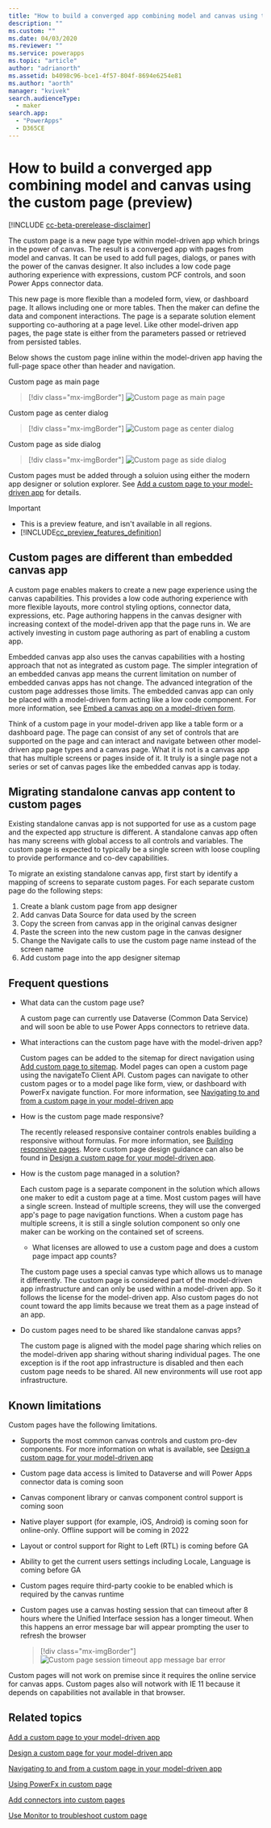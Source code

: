 ```yaml
---
title: "How to build a converged app combining model and canvas using the custom page (preview)"
description: "" 
ms.custom: ""
ms.date: 04/03/2020
ms.reviewer: ""
ms.service: powerapps
ms.topic: "article"
author: "adrianorth"
ms.assetid: b4098c96-bce1-4f57-804f-8694e6254e81
ms.author: "aorth"
manager: "kvivek"
search.audienceType: 
  - maker
search.app: 
  - "PowerApps"
  - D365CE
---
```

# How to build a converged app combining model and canvas using the custom page (preview)

[!INCLUDE [cc-beta-prerelease-disclaimer](../../includes/cc-beta-prerelease-disclaimer.md)]

The custom page is a new page type within model-driven app which brings in the power of canvas.  The result is a converged app with pages from model and canvas. It can be used to add full pages, dialogs, or panes with the power of the canvas designer. It also includes a low code page authoring experience with expressions, custom PCF controls, and soon Power Apps connector data.  

This new page is more flexible than a modeled form, view, or dashboard page.  It allows including one or more tables.  Then the maker can define the data and component interactions.  The page is a separate solution element supporting co-authoring at a page level.  Like other model-driven app pages, the page state is either from the parameters passed or retrieved from persisted tables. 

Below shows the custom page inline within the model-driven app having the full-page space other than header and navigation.

Custom page as main page

  > [!div class="mx-imgBorder"]
  > ![Custom page as main page](media/model-app-page-overview/page-inline-model-app.png "Custom page as main page")

Custom page as center dialog

  > [!div class="mx-imgBorder"]
  > ![Custom page as center dialog](media/model-app-page-overview/page-center-dialog-model-app.png "Custom page as center dialog")

Custom page as side dialog

  > [!div class="mx-imgBorder"]
  > ![Custom page as side dialog](media/model-app-page-overview/page-side-dialog-model-app.png "Custom page as side dialog")

Custom pages must be added through a soluion using either the modern app designer or solution explorer. See [Add a custom page to your model-driven app](add-page-to-model-app.md) for details.

  > [!IMPORTANT]
  > - This is a preview feature, and isn't available in all regions.
  > - [!INCLUDE[cc_preview_features_definition](../../includes/cc-preview-features-definition.md)]

## Custom pages are different than embedded canvas app

A custom page enables makers to create a new page experience using the canvas capabilities.  This provides a low code authoring experience with more flexible layouts, more control styling options, connector data, expressions, etc.  Page authoring happens in the canvas designer with increasing context of the model-driven app that the page runs in.  We are actively investing in custom page authoring as part of enabling a custom app.

Embedded canvas app also uses the canvas capabilities with a hosting approach that not as integrated as custom page. The simpler integration of an embedded canvas app means the current limitation on number of embedded canvas apps has not change.  The advanced integration of the custom page addresses those limits.  The embedded canvas app can only be placed with a model-driven form acting like a low code component. For more information, see [Embed a canvas app on a model-driven form](embed-canvas-app-in-form.md). 

Think of a custom page in your model-driven app like a table form or a dashboard page.  The page can consist of any set of controls that are supported on the page and can interact and navigate between other model-driven app page types and a canvas page.  What it is not is a canvas app that has multiple screens or pages inside of it.  It truly is a single page not a series or set of canvas pages like the embedded canvas app is today.

## Migrating standalone canvas app content to custom pages

Existing standalone canvas app is not supported for use as a custom page and the expected app structure is different.  A standalone canvas app often has many screens with global access to all controls and variables.  The custom page is expected to typically be a single screen with loose coupling to provide performance and co-dev capabilities.

To migrate an existing standalone canvas app, first start by identify a mapping of screens to separate custom pages.  For each separate custom page do the following steps:

1.	Create a blank custom page from app designer
1.	Add canvas Data Source for data used by the screen
1.	Copy the screen from canvas app in the original canvas designer
1.	Paste the screen into the new custom page in the canvas designer
1.	Change the Navigate calls to use the custom page name instead of the screen name
1.	Add custom page into the app designer sitemap

## Frequent questions

* What data can the custom page use?

  A custom page can currently use Dataverse (Common Data Service) and will soon be able to use Power Apps connectors to retrieve data.

* What interactions can the custom page have with the model-driven app?

  Custom pages can be added to the sitemap for direct navigation using [Add custom page to sitemap](add-page-to-model-app.md#add-existing-custom-page-into-model-driven-app-sitemap).  Model pages can open a custom page using the navigateTo Client API. Custom pages can navigate to other custom pages or to a model page like form, view, or dashboard with PowerFx navigate function. For more information, see [Navigating to and from a custom page in your model-driven app](navigate-page-examples.md)

* How is the custom page made responsive?

  The recently released responsive container controls enables building a responsive without formulas. For more information, see [Building responsive pages](../canvas-apps/build-responsive-apps.md).  More custom page design guidance can also be found in [Design a custom page for your model-driven app](design-page-for-model-app.md).

* How is the custom page managed in a solution?

  Each custom page is a separate component in the solution which allows one maker to edit a custom page at a time.  Most custom pages will have a single screen.  Instead of multiple screens, they will use the converged app's page to page navigation functions.  When a custom page has multiple screens, it is still a single solution component so only one maker can be working on the contained set of screens.

  * What licenses are allowed to use a custom page and does a custom page impact app counts?

  The custom page uses a special canvas type which allows us to manage it differently.  The custom page is considered part of the model-driven app infrastructure and can only be used within a model-driven app.  So it follows the license for the model-driven app.  Also custom pages do not count toward the app limits because we treat them as a page instead of an app.

* Do custom pages need to be shared like standalone canvas apps?

  The custom page is aligned with the model page sharing which relies on the model-driven app sharing without sharing individual pages.  The one exception is if the root app infrastructure is disabled and then each custom page needs to be shared.  All new environments will use root app infrastructure.

## Known limitations
Custom pages have the following limitations.

* Supports the most common canvas controls and custom pro-dev components. For more information on what is available, see [Design a custom page for your model-driven app](design-page-for-model-app.md)

* Custom page data access is limited to Dataverse and will Power Apps connector data is coming soon

* Canvas component library or canvas component control support is coming soon

* Native player support (for example, iOS, Android) is coming soon for online-only. Offline support will be coming in 2022

* Layout or control support for Right to Left (RTL) is coming before GA

* Ability to get the current users settings including Locale, Language is coming before GA

* Custom pages require third-party cookie to be enabled which is required by the canvas runtime

* Custom pages use a canvas hosting session that can timeout after 8 hours where the Unified Interface session has a longer timeout.  When this happens an error message bar will appear prompting the user to refresh the browser

  > [!div class="mx-imgBorder"]
  > ![Custom page session timeout app message bar error](media/model-app-page-overview/page-session-timeout-app-message-error.png "Custom page session timeout app message bar error")

Custom pages will not work on premise since it requires the online service for canvas apps. Custom pages also will notwork with IE 11 because it depends on capabilities not available in that browser.

## Related topics

[Add a custom page to your model-driven app](add-page-to-model-app.md)

[Design a custom page for your model-driven app](design-page-for-model-app.md)

[Navigating to and from a custom page in your model-driven app](navigate-page-examples.md)

[Using PowerFx in custom page](page-powerfx-in-model-app.md)

[Add connectors into custom pages](page-data-connector.md)

[Use Monitor to troubleshoot custom page](monitor-page-checker.md)
